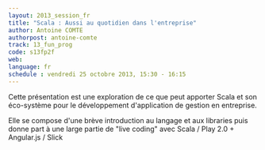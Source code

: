 ```yaml
---
layout: 2013_session_fr
title: "Scala : Aussi au quotidien dans l'entreprise"
author: Antoine COMTE
authorpost: antoine-comte
track: 13_fun_prog
code: s13fp2f
web:
language: fr
schedule : vendredi 25 octobre 2013, 15:30 - 16:15
---
```


Cette présentation est une exploration de ce que peut apporter Scala et son éco-système pour le développement d'application de gestion en entreprise.

Elle se compose d'une brève introduction au langage et aux libraries puis donne part à une large partie de "live coding" avec Scala / Play 2.0 + Angular.js / Slick 
